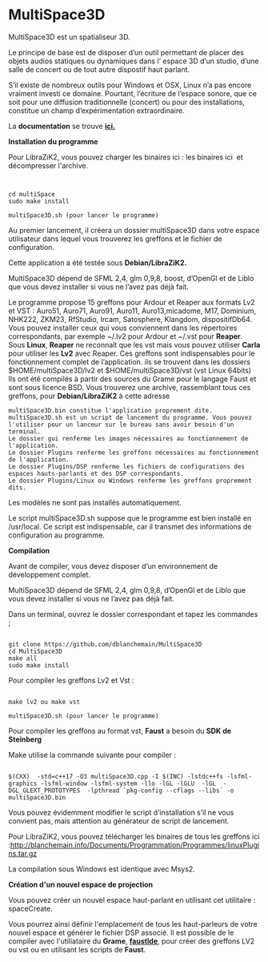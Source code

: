 # MultiSpace3D
MultiSpace3D est un spatialiseur 3D.

Le principe de base est de disposer d’un outil permettant de placer des objets audios statiques ou dynamiques dans l’ espace 3D d’un studio, d’une salle de concert ou de tout autre dispostif haut parlant.

S’il existe de nombreux outils pour Windows et OSX, Linux n’a pas encore vraiment investi ce domaine. Pourtant, l’écriture de l’espace sonore, que ce soit pour une diffusion traditionnelle (concert) ou pour des installations, constitue un champ d’expérimentation extraordinaire.

La <b>documentation</b> se trouve <a href="http://blanchemain.info/Documents/Programmation/index.php?page=multiSpace3D" ><b>ici.</b></a>

<b>Installation du programme</b>

Pour LibraZiK2, vous pouvez charger les binaires ici : <a href="http://blanchemain.info/Documents/Programmation/Programmes/multiSpace3D.tar.gz"  style="text-decoration:none;"  >les binaires ici </a> et décompresser l'archive.
<pre><code>
 
cd multiSpace
sudo make install

multiSpace3D.sh (pour lancer le programme)
</code></pre>
Au premier lancement, il créera un dossier multiSpace3D dans votre espace utilisateur dans lequel vous trouverez les greffons et le fichier de configuration.

Cette application a été testée sous <b>Debian/LibraZiK2.</b>

MultiSpace3D dépend de SFML 2,4, glm 0,9,8, boost, d’OpenGl et de Liblo que vous devez installer si vous ne l’avez pas déjà fait.

Le programme propose 15 greffons pour Ardour et Reaper aux formats Lv2 et VST :
Auro51, Auro71, Auro91, Auro11, Auro13,micadome, M17, Dominium, NHK222, ZKM23, RfStudio, Ircam, Satosphere, Klangdom, dispositifDb64.
Vous pouvez installer ceux qui vous conviennent dans les répertoires correspondants, par exemple ~/.lv2 pour Ardour et ~/.vst pour <strong>Reaper</strong>. <br/>
Sous <strong>Linux</strong>, <strong>Reaper</strong> ne reconnaît que les vst mais vous pouvez utiliser <strong>Carla</strong> pour utiliser les <b>Lv2</b> avec Reaper.
Ces greffons sont indispensables pour le fonctionnement complet de l’application. ils se trouvent dans les dossiers $HOME/multiSpace3D/lv2 et $HOME/multiSpace3D/vst (vst Linux 64bits)
Ils ont été compilés à partir des sources du Grame pour le langage Faust et sont sous licence BSD.
Vous trouverez une archive, rassemblant tous ces greffons, pour <b>Debian/LibraZiK2</b> à <a href="http://blanchemain.info/Documents/Programmation/Programmes/linuxPlugins.tar.gz"  style="text-decoration:none;" title="GNU license"  target="_blank" >cette adresse</a>

    multiSpace3D.bin constitue l'application proprement dite.
    multiSpace3D.sh est un script de lancement du programme. Vous pouvez l'utiliser pour un lanceur sur le bureau sans avoir besoin d'un terminal.
    Le dossier gui renferme les images nécessaires au fonctionnement de l'application.
    Le dossier Plugins renferme les greffons nécessaires au fonctionnement de l'application.
    Le dossier Plugins/DSP renferme les fichiers de configurations des espaces hauts-parlants et des DSP correspondants.
    Le dossier Plugins/Linux ou Windows renferme les greffons proprement dits.

Les modèles ne sont pas installés automatiquement.

Le script multiSpace3D.sh suppose que le programme est bien installé en /usr/local. Ce script est indispensable, car il transmet des informations de configuration au programme.

<b>Compilation</b>

Avant de compiler, vous devez disposer d’un environnement de développement complet.

MultiSpace3D dépend de SFML 2,4, glm 0,9,8, d’OpenGl et de Liblo que vous devez installer si vous ne l’avez pas déjà fait.

Dans un terminal, ouvrez le dossier correspondant et tapez les commandes ;
<pre><code>
git clone https://github.com/dblanchemain/MultiSpace3D
cd MultiSpace3D
make all
sudo make install
</code></pre>
Pour compiler les greffons Lv2 et Vst :
<pre><code>
make lv2 ou make vst

multiSpace3D.sh (pour lancer le programme)
</code></pre>
<p>Pour compiler les greffons au format vst, <strong>Faust</strong> a besoin du <b>SDK de Steinberg</b></p>


Make utilise la commande suivante pour compiler :

<pre><code>
$(CXX)  -std=c++17 -O3 multiSpace3D.cpp -I $(INC) -lstdc++fs -lsfml-graphics -lsfml-window -lsfml-system -llo -lGL -lGLU  -lGL  -DGL_GLEXT_PROTOTYPES  -lpthread `pkg-config --cflags --libs` -o multiSpace3D.bin
</code></pre>

Vous pouvez évidemment modifier le script d’installation s’il ne vous convient pas, mais attention au générateur de script de lancement.

Pour LibraZiK2, vous pouvez télécharger les binaires de tous les greffons ici :<a href="http://blanchemain.info/Documents/Programmation/Programmes/linuxPlugins.tar.gz"  style="text-decoration:none;" title="GNU license"  target="_blank" >http://blanchemain.info/Documents/Programmation/Programmes/linuxPlugins.tar.gz</a>

La compilation sous Windows est identique avec Msys2.

<b>Création d'un nouvel espace de projection</b>

Vous pouvez créer un nouvel espace haut-parlant en utilisant cet utilitaire : spaceCreate.

Vous pourrez ainsi définir l'emplacement de tous les haut-parleurs de votre nouvel espace  et générer le fichier DSP associé. Il est possible de le compiler avec l'utiliataire du <b>Grame</b>, <a href="https://faustide.grame.fr/" > <b>faustIde</b></a>, pour créer des greffons LV2 ou vst ou en utilisant les scripts de <b>Faust</b>.
